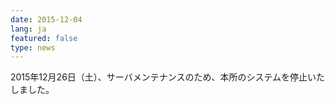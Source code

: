 ```yaml
---
date: 2015-12-04
lang: ja
featured: false
type: news
---
```

2015年12月26日（土）、サーバメンテナンスのため、本所のシステムを停止いたしました。
